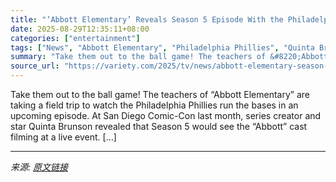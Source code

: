 ```yaml
---
title: "‘Abbott Elementary’ Reveals Season 5 Episode With the Philadelphia Phillies"
date: 2025-08-29T12:35:11+08:00
categories: ["entertainment"]
tags: ["News", "Abbott Elementary", "Philadelphia Phillies", "Quinta Brunson"]
summary: "Take them out to the ball game! The teachers of &#8220;Abbott Elementary&#8221; are taking a field trip to watch the Philadelphia Phillies run the bases in an upcoming episode. At San Diego Comic-Con "
source_url: "https://variety.com/2025/tv/news/abbott-elementary-season-5-philadelphia-phillies-1236501939/"
---
```


Take them out to the ball game! The teachers of &#8220;Abbott Elementary&#8221; are taking a field trip to watch the Philadelphia Phillies run the bases in an upcoming episode. At San Diego Comic-Con last month, series creator and star Quinta Brunson revealed that Season 5 would see the &#8220;Abbott&#8221; cast filming at a live event. [&#8230;]

---

*来源: [原文链接](https://variety.com/2025/tv/news/abbott-elementary-season-5-philadelphia-phillies-1236501939/)*
